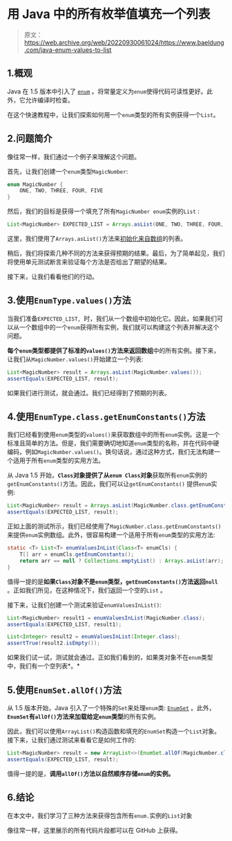 # 用 Java 中的所有枚举值填充一个列表

> 原文：<https://web.archive.org/web/20220930061024/https://www.baeldung.com/java-enum-values-to-list>

## 1.概观

Java 在 1.5 版本中引入了 [`enum`](/web/20221115043639/https://www.baeldung.com/a-guide-to-java-enums) 。将常量定义为`enum`使得代码可读性更好。此外，它允许编译时检查。

在这个快速教程中，让我们探索如何用一个`enum`类型的所有实例获得一个`List`。

## 2.问题简介

像往常一样，我们通过一个例子来理解这个问题。

首先，让我们创建一个`enum`类型`MagicNumber`:

```java
enum MagicNumber {
    ONE, TWO, THREE, FOUR, FIVE
}
```

然后，我们的目标是获得一个填充了所有`MagicNumber enum`实例的`List` :

```java
List<MagicNumber> EXPECTED_LIST = Arrays.asList(ONE, TWO, THREE, FOUR, FIVE);
```

这里，我们使用了`Arrays.asList()`方法来[初始化来自数组](/web/20221115043639/https://www.baeldung.com/java-init-list-one-line#create-from-an-array)的列表。

稍后，我们将探索几种不同的方法来获得预期的结果。最后，为了简单起见，我们将使用单元测试断言来验证每个方法是否给出了期望的结果。

接下来，让我们看看他们的行动。

## 3.使用`EnumType.values()`方法

当我们准备`EXPECTED_LIST, `时，我们从一个数组中初始化它。因此，如果我们可以从一个数组中的一个`enum`获得所有实例，我们就可以构建这个列表并解决这个问题。

**每个`enum`类型都提供了标准的`values()`方法来返回数组**中的所有实例。接下来，让我们从`MagicNumber.values()`开始建立一个列表:

```java
List<MagicNumber> result = Arrays.asList(MagicNumber.values());
assertEquals(EXPECTED_LIST, result);
```

如果我们进行测试，就会通过。我们已经得到了预期的列表。

## 4.使用`EnumType.class.getEnumConstants()`方法

我们已经看到使用`enum`类型的`values()`来获取数组中的所有`enum`实例。这是一个标准且简单的方法。但是，我们需要确切地知道`enum`类型的名称，并在代码中硬编码，例如`MagicNumber.values()`。换句话说，通过这种方式，我们无法构建一个适用于所有`enum`类型的实用方法。

从 Java 1.5 开始，**`Class`对象提供了从`enum Class`对象**获取所有`enum`实例的`getEnumConstants()`方法。因此，我们可以让`getEnumConstants()` 提供`enum`实例:

```java
List<MagicNumber> result = Arrays.asList(MagicNumber.class.getEnumConstants());
assertEquals(EXPECTED_LIST, result);
```

正如上面的测试所示，我们已经使用了`MagicNumber.class.getEnumConstants()`来提供`enum`实例数组。此外，很容易构建一个适用于所有`enum`类型的实用方法:

```java
static <T> List<T> enumValuesInList(Class<T> enumCls) {
    T[] arr = enumCls.getEnumConstants();
    return arr == null ? Collections.emptyList() : Arrays.asList(arr);
}
```

值得一提的是**如果`Class`对象不是`enum`类型，`getEnumConstants()`方法返回`null`** 。正如我们所见，在这种情况下，我们返回一个空的`List` 。

接下来，让我们创建一个测试来验证`enumValuesInList()`:

```java
List<MagicNumber> result1 = enumValuesInList(MagicNumber.class);
assertEquals(EXPECTED_LIST, result1);

List<Integer> result2 = enumValuesInList(Integer.class);
assertTrue(result2.isEmpty());
```

如果我们试一试，测试就会通过。正如我们看到的，如果类对象不在`enum`类型中，我们有一个空列表*。*

## 5.使用`EnumSet.allOf()`方法

从 1.5 版本开始，Java 引入了一个特殊的`Set`来处理`enum`类: [`EnumSet`](/web/20221115043639/https://www.baeldung.com/java-enumset) 。此外， **`EnumSet`有`allOf()`方法来加载给定`enum`类型**的所有实例。

因此，我们可以使用`ArrayList()`构造函数和填充的`EnumSet`构造一个`List`对象。接下来，让我们通过测试来看看它是如何工作的:

```java
List<MagicNumber> result = new ArrayList<>(EnumSet.allOf(MagicNumber.class));
assertEquals(EXPECTED_LIST, result);
```

值得一提的是，**调用`allOf()`方法以自然顺序存储`enum`的实例。**

## 6.结论

在本文中，我们学习了三种方法来获得包含所有`enum.`实例的`List`对象

像往常一样，这里展示的所有代码片段都可以在 GitHub 上获得。